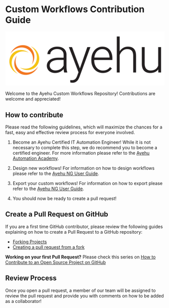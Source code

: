 # Custom Workflows Contribution Guide

![Ayehu Logo](AyehuLogo.png)

Welcome to the Ayehu Custom Workflows Repository! Contributions are welcome and appreciated!

## How to contribute
Please read the following guidelines, which will maximize the chances for a fast, easy and effective review process for everyone involved.

1. Become an Ayehu Certified IT Automation Engineer! While it is not necessary to complete this step, we do recommend you to become a certified engineer. For more information please refer to the [Ayehu Automation Academy](https://ayehu.com/resources/ayehu-automation-academy%20-/).

2. Design new workflows! For information on how to design workflows please refer to the [Ayehu NG User Guide](https://support.ayehu.com/hc/en-us/articles/360010539853-Ayehu-NG-User-Guide).

3. Export your custom workflows! For information on how to export please refer to the [Ayehu NG User Guide](https://support.ayehu.com/hc/en-us/articles/360010539853-Ayehu-NG-User-Guide).

4. You should now be ready to create a pull request!

## Create a Pull Request on GitHub

If you are a first time GitHub contributor, please review the following guides explaining on how to create a Pull Request to a GitHub repository:
* [Forking Projects](https://guides.github.com/activities/forking/)
* [Creating a pull request from a fork](https://help.github.com/articles/creating-a-pull-request-from-a-fork/)

**Working on your first Pull Request?** Please check this series on [How to Contribute to an Open Source Project on GitHub](https://egghead.io/series/how-to-contribute-to-an-open-source-project-on-github)

## Review Process
Once you open a pull request, a member of our team will be assigned to review the pull request and provide you with comments on how to be added as a collaborator!
